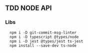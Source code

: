 ## TDD NODE API


### Libs
```
  npm i -D git-commit-msg-linter
  npm i -D typescript @types/node
  npm i -D jest @types/jest ts-jest
  npm install --save-dev ts-node
```